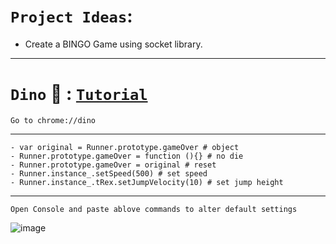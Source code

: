 
# `Project Ideas`:

- Create a BINGO Game using socket library.

------------------

# `Dino` 🦕 : [`Tutorial`](https://fossbytes.com/hack-dinosaur-game-google-chrome/)

    Go to chrome://dino

----------------

    - var original = Runner.prototype.gameOver # object
    - Runner.prototype.gameOver = function (){} # no die
    - Runner.prototype.gameOver = original # reset
    - Runner.instance_.setSpeed(500) # set speed
    - Runner.instance_.tRex.setJumpVelocity(10) # set jump height

-----------------

    Open Console and paste ablove commands to alter default settings

![image](https://user-images.githubusercontent.com/50515418/233978844-d73bb30e-0b39-4c6f-866c-6b860bc4cbe8.png)

